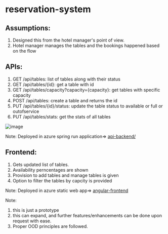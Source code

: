 # reservation-system

## Assumptions:
1. Designed this from the hotel manager's point of view.
2. Hotel manager manages the tables and the bookings happened based on the flow

## APIs:
1. GET /api/tables: list of tables along with their status
2. GET /api/tables/{id}: get a table with id
3. GET /api/tables/capacity?capacity={capacity}: get tables with specific capacity
4. POST /api/tables: create a table and returns the id
5. PUT /api/tables/{id}/status: update the table status to available or full or outofservice
6. PUT /api/tables/stats: get the stats of all tables
      
![image](https://github.com/NikhilR03/hotel-table-reservation/assets/137254886/f47d9fc2-7ce9-4bad-bc96-5294c9f87213)

Note: Deployed in azure spring run application=> [api-backend/<url>](https://restaurant1.wonderfulplant-d36ccb66.eastus.azurecontainerapps.io)

## Frontend:
1. Gets updated list of tables.
2. Availability perncentages are shown
3. Provision to add tables and manage tables is given
4. Option to filter the tables by capcity is provided

Note: Deployed in azure static web app=> [angular-frontend](https://victorious-water-09600150f.3.azurestaticapps.net)


Note:
1. this is just a prototype
2. this can expand, and further features/enhancements can be done upon request with ease.
3. Proper OOD principles are followed.



